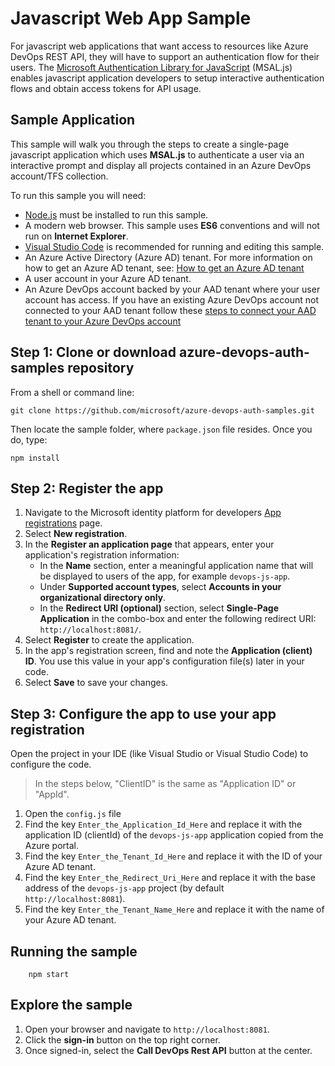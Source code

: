 # Javascript Web App Sample

For javascript web applications that want access to resources like Azure DevOps REST API, they will have to support an authentication flow for their users. The [Microsoft Authentication Library for JavaScript](https://github.com/AzureAD/microsoft-authentication-library-for-js) (MSAL.js) enables javascript application developers to setup interactive authentication flows and obtain access tokens for API usage.

## Sample Application

This sample will walk you through the steps to create a single-page javascript application which uses **MSAL.js** to authenticate a user via an interactive prompt and display all projects contained in an Azure DevOps account/TFS collection.

To run this sample you will need:

- [Node.js](https://nodejs.org/en/download/) must be installed to run this sample.
- A modern web browser. This sample uses **ES6** conventions and will not run on **Internet Explorer**.
- [Visual Studio Code](https://code.visualstudio.com/download) is recommended for running and editing this sample.
- An Azure Active Directory (Azure AD) tenant. For more information on how to get an Azure AD tenant, see: [How to get an Azure AD tenant](https://azure.microsoft.com/documentation/articles/active-directory-howto-tenant/)
- A user account in your Azure AD tenant.
- An Azure DevOps account backed by your AAD tenant where your user account has access. If you have an existing Azure DevOps account not connected to your AAD tenant follow these [steps to connect your AAD tenant to your Azure DevOps account](https://docs.microsoft.com/azure/devops/organizations/accounts/manage-azure-active-directory-groups-vsts?view=vsts&tabs=new-nav)

## Step 1: Clone or download azure-devops-auth-samples repository

From a shell or command line:

```console
git clone https://github.com/microsoft/azure-devops-auth-samples.git
```

Then locate the sample folder, where `package.json` file resides. Once you do, type:

```console
npm install
```

## Step 2: Register the app

1. Navigate to the Microsoft identity platform for developers [App registrations](https://go.microsoft.com/fwlink/?linkid=2083908) page.
1. Select **New registration**.
1. In the **Register an application page** that appears, enter your application's registration information:
   - In the **Name** section, enter a meaningful application name that will be displayed to users of the app, for example `devops-js-app`.
   - Under **Supported account types**, select **Accounts in your organizational directory only**.
   - In the **Redirect URI (optional)** section, select **Single-Page Application** in the combo-box and enter the following redirect URI: `http://localhost:8081/`.
1. Select **Register** to create the application.
1. In the app's registration screen, find and note the **Application (client) ID**. You use this value in your app's configuration file(s) later in your code.
1. Select **Save** to save your changes.

## Step 3: Configure the app to use your app registration

Open the project in your IDE (like Visual Studio or Visual Studio Code) to configure the code.

> In the steps below, "ClientID" is the same as "Application ID" or "AppId".

1. Open the `config.js` file
1. Find the key `Enter_the_Application_Id_Here` and replace it with the application ID (clientId) of the `devops-js-app` application copied from the Azure portal.
1. Find the key `Enter_the_Tenant_Id_Here` and replace it with the ID of your Azure AD tenant.
1. Find the key `Enter_the_Redirect_Uri_Here` and replace it with the base address of the `devops-js-app` project (by default `http://localhost:8081`).
1. Find the key `Enter_the_Tenant_Name_Here` and replace it with the name of your Azure AD tenant.

## Running the sample

```console
    npm start
```

## Explore the sample

1. Open your browser and navigate to `http://localhost:8081`.
1. Click the **sign-in** button on the top right corner.
1. Once signed-in, select the **Call DevOps Rest API** button at the center.